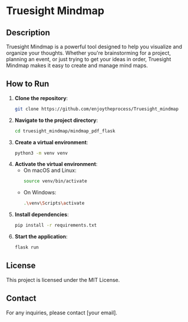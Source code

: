 # Truesight Mindmap

## Description
Truesight Mindmap is a powerful tool designed to help you visualize and organize your thoughts. Whether you're brainstorming for a project, planning an event, or just trying to get your ideas in order, Truesight Mindmap makes it easy to create and manage mind maps.

## How to Run
1. **Clone the repository**:
    ```bash
    git clone https://github.com/enjoytheprocess/Truesight_mindmap
    ```
2. **Navigate to the project directory**:
    ```bash
    cd truesight_mindmap/mindmap_pdf_flask
    ```
3. **Create a virtual environment**:
    ```bash
    python3 -m venv venv
    ```
4. **Activate the virtual environment**:
    - On macOS and Linux:
        ```bash
        source venv/bin/activate
        ```
    - On Windows:
        ```bash
        .\venv\Scripts\activate
        ```
5. **Install dependencies**:
    ```bash
    pip install -r requirements.txt
    ```
6. **Start the application**:
    ```bash
    flask run
    ```

## License
This project is licensed under the MIT License.

## Contact
For any inquiries, please contact [your email].
